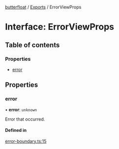 [butterfloat](../README.md) / [Exports](../modules.md) / ErrorViewProps

# Interface: ErrorViewProps

## Table of contents

### Properties

- [error](ErrorViewProps.md#error)

## Properties

### error

• **error**: `unknown`

Error that occurred.

#### Defined in

[error-boundary.ts:15](https://github.com/WorldMaker/butterfloat/blob/37e9dd5/error-boundary.ts#L15)
